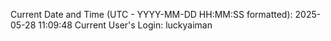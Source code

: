 Current Date and Time (UTC - YYYY-MM-DD HH:MM:SS formatted): 2025-05-28 11:09:48
Current User's Login: luckyaiman
